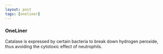 ```yaml
---
layout: post
tags: [oneliner]
---
```



### OneLiner

Catalase is expressed by certain bacteria to break down hydrogen peroxide, thus avoiding the cytotoxic effect of neutrophils.
